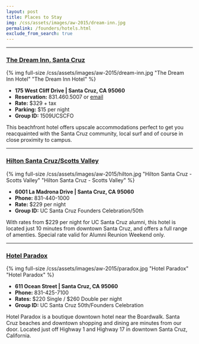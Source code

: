 ```yaml
---
layout: post
title: Places to Stay
img: /css/assets/images/aw-2015/dream-inn.jpg
permalink: /founders/hotels.html
exclude_from_search: true
---
```


***

### [The Dream Inn, Santa Cruz](http://www.jdvhotels.com/hotels/california/central-coast-hotels/santa-cruz-dream-inn/)

{% img full-size /css/assets/images/aw-2015/dream-inn.jpg "The Dream Inn Hotel" "The Dream Inn Hotel" %} 

- **175 West Cliff Drive | Santa Cruz, CA 95060**
- **Reservation:** 831.460.5007 or [email](mailto:mschultz@jdvhotels.com)
- **Rate:** $329 + tax
- **Parking:** $15 per night
- **Group ID:** 1509UCSCFO

This beachfront hotel offers upscale accommodations perfect to get you reacquainted with the Santa Cruz community, local surf and of course in close proximity to campus. 

***

### [Hilton Santa Cruz/Scotts Valley](http://www3.hilton.com/en/hotels/california/hilton-santa-cruz-scotts-valley-SJCSVHF/index.html)

{% img full-size /css/assets/images/aw-2015/hilton.jpg "Hilton Santa Cruz -Scotts Valley" "Hilton Santa Cruz - Scotts Valley" %} 

- **6001 La Madrona Drive | Santa Cruz, CA 95060**
- **Phone:** 831-440-1000
- **Rate:** $229 per night
- **Group ID:** UC Santa Cruz Founders Celebration/50th

With rates from $229 per night for UC Santa Cruz alumni, this hotel is located just 10 minutes from downtown Santa Cruz, and offers a full range of amenties. Special rate valid for Alumni Reunion Weekend only.

***

### [Hotel Paradox](http://www.thehotelparadox.com/location.aspx)

{% img full-size /css/assets/images/aw-2015/paradox.jpg "Hotel Paradox" "Hotel Paradox" %} 

- **611 Ocean Street | Santa Cruz, CA 95060**
- **Phone:** 831-425-7100
- **Rates:** $220 Single / $260 Double per night
- **Group ID:** UC Santa Cruz 50th/Founders Celebration

Hotel Paradox is a boutique downtown hotel near the Boardwalk. Santa Cruz beaches and downtown shopping and dining are minutes from our door. Located just off Highway 1 and Highway 17 in downtown Santa Cruz, California.
